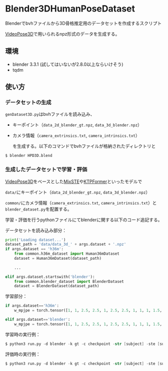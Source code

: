 # Blender3DHumanPoseDataset

Blenderでbvhファイルから3D骨格推定用のデータセットを作成するスクリプト

[VideoPose3D](https://github.com/facebookresearch/VideoPose3D/blob/main/DATASETS.md)で用いられるnpz形式のデータを生成する。

## 環境
- blender 3.3.1 (試してはいないが2.8.0以上ならいけそう)
- tqdm

## 使い方

### データセットの生成

   `genDataset3D.py`はbvhファイルを読み込み、

- キーポイント（`data_2d_blender_gt.npz`, `data_3d_blender.npz`）
- カメラ情報（`camera_extrinsics.txt`, `camera_intrinsics.txt`）

   を生成する。以下のコマンドでbvhファイルが格納されたディレクトリと

```s
$ blender HPD3D.blend
```

### 生成したデータセットで学習・評価

[VideoPose3D](https://github.com/facebookresearch/VideoPose3D)をベースとした[MixSTE](https://github.com/JinluZhang1126/MixSTE)や[KTPFormer](https://github.com/JihuaPeng/KTPFormer)といったモデルで
   
`data/`にキーポイント（`data_2d_blender_gt.npz`, `data_3d_blender.npz`）

`common/`にカメラ情報（`camera_extrinsics.txt`, `camera_intrinsics.txt`）と
   `blender_dataset.py`を配置する。

学習・評価を行うpythonファイルにてblenderに関する以下のコード追記する。

データセットを読み込み部分：
```python
print('Loading dataset...')
dataset_path = 'data/data_3d_' + args.dataset + '.npz'
if args.dataset == 'h36m':
    from common.h36m_dataset import Human36mDataset
    dataset = Human36mDataset(dataset_path)
    
    ...

elif args.dataset.startswith('blender'):
    from common.blender_dataset import BlenderDataset
    dataset = BlenderDataset(dataset_path)
```

学習部分：
```python
if args.dataset=='h36m':
    w_mpjpe = torch.tensor([1, 1, 2.5, 2.5, 1, 2.5, 2.5, 1, 1, 1, 1.5, 1.5, 4, 4, 1.5, 4, 4]).cuda()

elif args.dataset=='blender':
    w_mpjpe = torch.tensor([1, 1, 2.5, 2.5, 1, 2.5, 2.5, 1, 1, 1, 1.5, 1.5, 4, 4, 1.5, 4, 4]).cuda()
```

学習時の実行例：
```s
$ python3 run.py -d blender -k gt -c checkpoint -str [subject] -ste [subject]
```

評価時の実行例：
```s
$ python3 run.py -d blender -k gt -c checkpoint -str [subject] -ste [subject] --evaluation ~.bin
```

